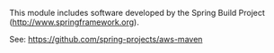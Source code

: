 This module includes software developed by the Spring Build Project (http://www.springframework.org).
      
See: https://github.com/spring-projects/aws-maven
